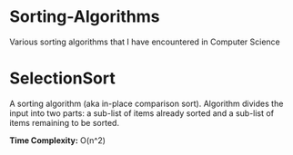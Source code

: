 # Sorting-Algorithms
Various sorting algorithms that I have encountered in Computer Science

# SelectionSort
A sorting algorithm (aka in-place comparison sort). Algorithm divides the input into two parts: a sub-list of items already sorted and a sub-list of items remaining to be sorted.

<b>Time Complexity:</b> O(n^2)

